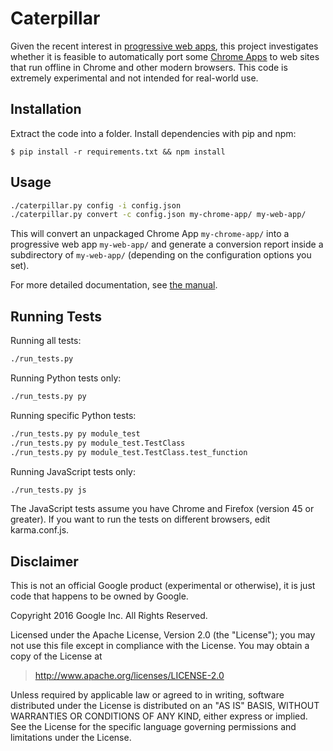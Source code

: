 # Caterpillar

Given the recent interest in [progressive web
apps](https://infrequently.org/2015/06/progressive-apps-escaping-tabs-without-losing-our-soul/),
this project investigates whether it is feasible to automatically port some
[Chrome Apps](https://developer.chrome.com/apps/about_apps) to web sites that
run offline in Chrome and other modern browsers.  This code is extremely
experimental and not intended for real-world use.

## Installation

Extract the code into a folder. Install dependencies with pip and npm:

    $ pip install -r requirements.txt && npm install

## Usage

```bash
./caterpillar.py config -i config.json
./caterpillar.py convert -c config.json my-chrome-app/ my-web-app/
```

This will convert an unpackaged Chrome App `my-chrome-app/` into a progressive
web app `my-web-app/` and generate a conversion report inside a subdirectory of
`my-web-app/` (depending on the configuration options you set).

For more detailed documentation, see [the manual](docs/manual.md).

## Running Tests

Running all tests:

```bash
./run_tests.py
```

Running Python tests only:

```bash
./run_tests.py py
```

Running specific Python tests:

```bash
./run_tests.py py module_test
./run_tests.py py module_test.TestClass
./run_tests.py py module_test.TestClass.test_function
```

Running JavaScript tests only:

```bash
./run_tests.py js
```

The JavaScript tests assume you have Chrome and Firefox (version 45 or greater).
If you want to run the tests on different browsers, edit karma.conf.js.

## Disclaimer

This is not an official Google product (experimental or otherwise), it is just
code that happens to be owned by Google.

Copyright 2016 Google Inc. All Rights Reserved.

Licensed under the Apache License, Version 2.0 (the "License");
you may not use this file except in compliance with the License.
You may obtain a copy of the License at

> <http://www.apache.org/licenses/LICENSE-2.0>

Unless required by applicable law or agreed to in writing, software
distributed under the License is distributed on an "AS IS" BASIS,
WITHOUT WARRANTIES OR CONDITIONS OF ANY KIND, either express or implied.
See the License for the specific language governing permissions and
limitations under the License.
